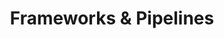 ---
title: "Frameworks & Pipelines"
linkTitle: "Frameworks & Pipelines"
weight: 20
type: docs-root
notoc: true
menu:
  main:
    weight: 20
---